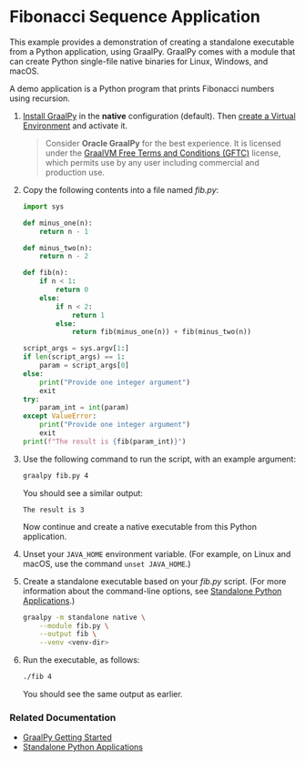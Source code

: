 # Fibonacci Sequence Application

This example provides a demonstration of creating a standalone executable from a Python application, using GraalPy. 
GraalPy comes with a module that can create Python single-file native binaries for Linux, Windows, and macOS.

A demo application is a Python program that prints Fibonacci numbers using recursion.

1. [Install GraalPy](https://y-shcheholskyy.github.io/graalpy.github.io/getting-started/) in the **native** configuration (default). Then [create a Virtual Environment](https://y-shcheholskyy.github.io/graalpy.github.io/guides/#creating-a-virtual-environment) and activate it.
    
    >Consider **Oracle GraalPy** for the best experience. It is licensed under the [GraalVM Free Terms and Conditions (GFTC)](https://www.oracle.com/downloads/licenses/graal-free-license.html) license, which permits use by any user including commercial and production use.

2. Copy the following contents into a file named _fib.py_:

    ```python
    import sys
    
    def minus_one(n):
        return n - 1
    
    def minus_two(n):
        return n - 2
    
    def fib(n):
        if n < 1:
            return 0
        else:
            if n < 2:
                return 1
            else:
                return fib(minus_one(n)) + fib(minus_two(n))         
    
    script_args = sys.argv[1:]
    if len(script_args) == 1:
        param = script_args[0]
    else:
        print("Provide one integer argument")
        exit
    try:
        param_int = int(param)
    except ValueError:
        print("Provide one integer argument")
        exit
    print(f"The result is {fib(param_int)}")
    ```

3. Use the following command to run the script, with an example argument:
    ```bash
    graalpy fib.py 4
    ```
    You should see a similar output:
    ```
    The result is 3
    ```

    Now continue and create a native executable from this Python application.

4. Unset your `JAVA_HOME` environment variable. 
(For example, on Linux and macOS, use the command `unset JAVA_HOME`.)

5. Create a standalone executable based on your _fib.py_ script.
(For more information about the command-line options, see [Standalone Python Applications](https://y-shcheholskyy.github.io/graalpy.github.io/reference/standalone-applications/).)

    ```bash
    graalpy -m standalone native \
        --module fib.py \
        --output fib \
        --venv <venv-dir>
    ```

4. Run the executable, as follows:

    ```bash
    ./fib 4
    ```
    You should see the same output as earlier.

### Related Documentation

* [GraalPy Getting Started](https://y-shcheholskyy.github.io/graalpy.github.io/getting-started/)
* [Standalone Python Applications](https://y-shcheholskyy.github.io/graalpy.github.io/reference/standalone-applications/)